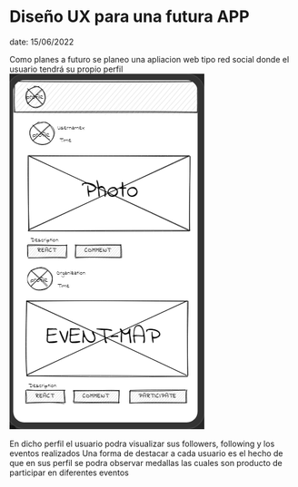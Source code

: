 # Diseño UX para una futura APP

date: 15/06/2022

Como planes a futuro se planeo una apliacion web tipo red social donde el usuario tendrá su propio perfil 
![](images/principalpage.png)

En dicho perfil el usuario podra visualizar sus followers, following y los eventos realizados
Una forma de destacar a cada usuario es el hecho de que en sus perfil se podra observar medallas las cuales son producto de participar en diferentes eventos 








